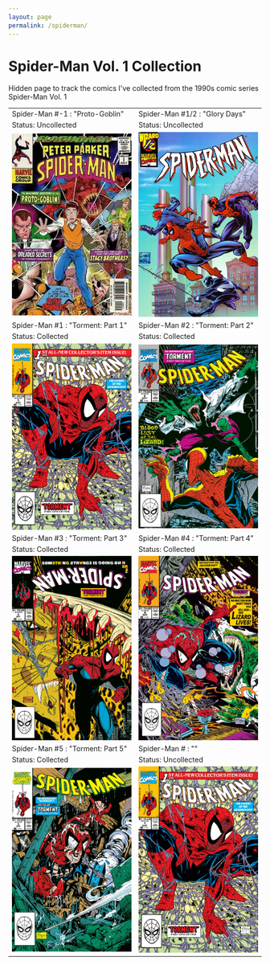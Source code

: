 ```yaml
---
layout: page
permalink: /spiderman/
---
```

# Spider-Man Vol. 1 Collection
Hidden page to track the comics I've collected from the 1990s comic series Spider-Man Vol. 1

|  |  |
|-------|--------|
| Spider-Man #-1 : "Proto-Goblin" | Spider-Man #1/2 : "Glory Days" | 
| Status: Uncollected | Status: Uncollected | 
| ![Spider-Man #-1 : "Proto-Goblin" Cover Art](/assets/img/spiderman/Spider-Man_Vol_1_-1.webp) | ![Spider-Man #1/2 : "Glory Days" Cover Art](/assets/img/spiderman/Spider-Man_Vol_1_half.webp) |
| Spider-Man #1 : "Torment: Part 1" | Spider-Man #2 : "Torment: Part 2" |
| Status: Collected | Status: Collected |
| ![Spider-Man #1 : "Torment: Part 1" Cover Art](/assets/img/spiderman/Spider-Man_Vol_1_1.webp) | ![Spider-Man #2 : "Torment: Part 2" Cover Art](/assets/img/spiderman/Spider-Man_Vol_1_2.webp) |
| Spider-Man #3 : "Torment: Part 3" | Spider-Man #4 : "Torment: Part 4" |
| Status: Collected | Status: Collected | 
| ![Spider-Man #3 : "Torment: Part 3" Cover Art](/assets/img/spiderman/Spider-Man_Vol_1_3.webp) | ![Spider-Man #4 : "Torment: Part 4" Cover Art](/assets/img/spiderman/Spider-Man_Vol_1_4.webp) | 
| Spider-Man #5 : "Torment: Part 5" | Spider-Man # : "" |
| Status: Collected | Status: Uncollected | 
| ![Spider-Man #5 : "Torment: Part 5" Cover Art](/assets/img/spiderman/Spider-Man_Vol_1_5.webp) | ![ Cover Art](/assets/img/spiderman/Spider-Man_Vol_1_1.webp) | 
